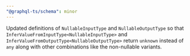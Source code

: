 ```yaml
---
"@graphql-ts/schema": minor
---
```


Updated definitions of `NullableInputType` and `NullableOutputType` so that `InferValueFromInputType<NullableInputType>` and `InferValueFromOutputType<NullableOutputType>` return `unknown` instead of `any` along with other combinations like the non-nullable variants.
